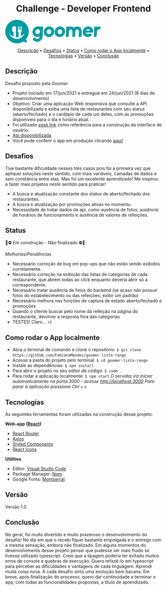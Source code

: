 <h1 align="center">Challenge - Developer Frontend</h1>

<img align="center" alt="logo-goomer" src="./src/assets/logo.png">

<p align="center" >  
    <a href="#descrição">Descrição</a> • 
    <a href="#desafios">Desafios</a> • 
    <a href="#status">Status</a> • 
    <a href="#como_rodar_o_app_localmente">Como rodar o App localmente</a> • 
    <a href="#tecnologias">Tecnologias</a> • 
    <a href="#versão">Versão</a> • 
    <a href="#conclusão">Conclusão</a>
</p>


## Descrição
Desafio proposto pela *Goomer*
- Projeto iniciado em 17/jun/2021 e entregue em 24/jun/2021 (8 dias de desenvolvimento)
- Objetivo: Criar uma aplicação Web responsiva que consulte a API disponibilizada e exiba uma lista de restaurantes com seu status (aberto/fechado) e o cardápio de cada um deles, com as promoções disponíveis para o dia e horário atual.
- Foi utilizado [esse link](https://xd.adobe.com/spec/f6e71782-ebba-4573-6f7a-005a1a6d391f-80d6/grid) como referência para a construção da interface de usuário.
- [Api disponibilizada](https://challange.goomer.com.br/) 
- Você pode conferir o app em produção clicando [aqui!](https://goomer-lista-rango-fabimendes.netlify.app/) 



## Desafios
Tive bastante dificuldade nesses três casos pois foi a primeira vez que apliquei soluções neste sentido, com mais variáveis, camadas de dados e sem constância entre elas. Mas foi um excelente aprendizado! Me inspirou a fazer mais projetos neste sentido para praticar!
- A busca e atualização constante dos status de aberto/fechado dos restaurantes.
- A busca e atualização por promoções ativas no momento.
- Necessidade de tratar dados da api, como ausência de fotos, ausência de horários de funcionamento e ausência de valores de refeições.



## Status

🚧⛔  Em construção - Não finalizado  ⛔🚧 

*Melhorias/Pendências*
- Necessário correção de bug em pop-ups que não estão sendo exibidos corretamente.
- Necessário correção na exibição das listas de categorias de cada restaurante, que abrem todas ao click enquanto deveria abrir só a correspondente.
- Necessário tratar ausência de fotos do backend (se acaso não possuir fotos do estabelecimento ou das refeições, exibir um padrão)
- Necessário melhora nas funções de captura de estado aberto/fechado e promoções
- Quando o cliente buscar pelo nome da refeição na página do restaurante, devolver a resposta fora das categorias
- TESTES! Claro... =)



## Como rodar o App localmente

- Abra o terminal de comando e clone o repositório:
``` $ git clone https://github.com/FabianaMendes/goomer-lista-rango ```
- Acesse a pasta do projeto pelo terminal: 
``` $ cd goomer-lista-rango ```
- Instale as dependências:
``` $ npm install ```
- Para abrir o projeto no seu editor de código: 
``` $ code . ``` 
- Para rodar a aplicação localmente:
``` $ npm start ```
_O servidor irá iniciar automaticamente na porta:3000 - acesse [http://localhost:3000](http://localhost:3000)
Para parar a aplicação pressione Ctrl + c_



## Tecnologias

As seguintes ferramentas foram utilizadas na construção desse projeto:

**Web-app ([React](https://pt-br.reactjs.org/))**
- [React Router](https://reactrouter.com/web/guides/quick-start)
- [Axios](https://www.npmjs.com/package/axios)
- [Styled Components](https://styled-components.com/)
- [React Icons](https://www.npmjs.com/package/react-icons)

**Utilities**
- Editor: [Visual Studio Code](https://code.visualstudio.com/)
- Package Manager: [Npm](https://www.npmjs.com/)
- Google Fonts: [Montserrat](https://fonts.google.com/specimen/Montserrat?query=monts)



## Versão 
<p>Versão 1.0</p>


## Conclusão
No geral, foi muito divertido e muito prazeroso o desenvolvimento do desafio! No dia em que o recebi fiquei bastante empolgada e o entrego com a mesma sensação, embora não finalizado. Em alguns momentos do desenvolvimento desse projeto pensei que pudesse ser mais fluido se tivesse utilizado typescript. Creio que a tipagem poderia ter evitado muitos erros de console e quebras de execução. Quero refazê-lo em typescript para perceber as dificuldades e vantagens de cada linguagem.
Aprendi muita coisa nova. A cada desafio sinto uma evolução bem bacana. Em breve, após finalização do processo, quero dar continuidade e terminar o app, com todas as funcionalidades propostas, a título de aprendizado. 